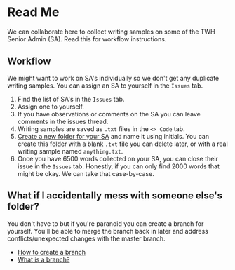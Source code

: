 # Read Me

We can collaborate here to collect writing samples on some of the TWH Senior Admin (SA). Read this for workflow instructions.

## Workflow

We might want to work on SA's individually so we don't get any duplicate writing samples. You can assign an SA to yourself in the `Issues` tab.

1. Find the list of SA's in the `Issues` tab.
1. Assign one to yourself.
1. If you have observations or comments on the SA you can leave comments in the issues thread.
1. Writing samples are saved as `.txt` files in the `<> Code` tab.
1. [Create a new folder for your SA](https://github.com/KirstieJane/STEMMRoleModels/wiki/Creating-new-folders-in-GitHub-repository-via-the-browser) and name it using initials. You can create this folder with a blank `.txt` file you can delete later, or with a real writing sample named `anything.txt`.
1. Once you have 6500 words collected on your SA, you can close their issue in the `Issues` tab. Honestly, if you can only find 2000 words that might be okay. We can take that case-by-case.

## What if I accidentally mess with someone else's folder?

You don't have to but if you're paranoid you can create a branch for yourself. You'll be able to merge the branch back in later and address conflicts/unexpected changes with the master branch.

* [How to create a branch](https://help.github.com/articles/creating-and-deleting-branches-within-your-repository/)
* [What is a branch?](https://help.github.com/articles/about-branches/)
